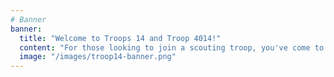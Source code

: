 ```yaml
---
# Banner
banner:
  title: "Welcome to Troops 14 and Troop 4014!"
  content: "For those looking to join a scouting troop, you've come to the right place. Troop 14 is a unique Boy Scout troop that provides leadership training combined with fun activities. Unlike other troops, there is less pressure, dedicated parental involvement, and more scout empowerment. Our small size makes us a unique and fun family extension. "
  image: "/images/troop14-banner.png"
---
```

